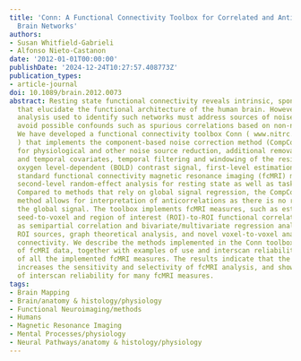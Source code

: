 ```yaml
---
title: 'Conn: A Functional Connectivity Toolbox for Correlated and Anticorrelated
  Brain Networks'
authors:
- Susan Whitfield-Gabrieli
- Alfonso Nieto-Castanon
date: '2012-01-01T00:00:00'
publishDate: '2024-12-24T10:27:57.408773Z'
publication_types:
- article-journal
doi: 10.1089/brain.2012.0073
abstract: Resting state functional connectivity reveals intrinsic, spontaneous networks
  that elucidate the functional architecture of the human brain. However, valid statistical
  analysis used to identify such networks must address sources of noise in order to
  avoid possible confounds such as spurious correlations based on non-neuronal sources.
  We have developed a functional connectivity toolbox Conn ( www.nitrc.org/projects/conn
  ) that implements the component-based noise correction method (CompCor) strategy
  for physiological and other noise source reduction, additional removal of movement,
  and temporal covariates, temporal filtering and windowing of the residual blood
  oxygen level-dependent (BOLD) contrast signal, first-level estimation of multiple
  standard functional connectivity magnetic resonance imaging (fcMRI) measures, and
  second-level random-effect analysis for resting state as well as task-related data.
  Compared to methods that rely on global signal regression, the CompCor noise reduction
  method allows for interpretation of anticorrelations as there is no regression of
  the global signal. The toolbox implements fcMRI measures, such as estimation of
  seed-to-voxel and region of interest (ROI)-to-ROI functional correlations, as well
  as semipartial correlation and bivariate/multivariate regression analysis for multiple
  ROI sources, graph theoretical analysis, and novel voxel-to-voxel analysis of functional
  connectivity. We describe the methods implemented in the Conn toolbox for the analysis
  of fcMRI data, together with examples of use and interscan reliability estimates
  of all the implemented fcMRI measures. The results indicate that the CompCor method
  increases the sensitivity and selectivity of fcMRI analysis, and show a high degree
  of interscan reliability for many fcMRI measures.
tags:
- Brain Mapping
- Brain/anatomy & histology/physiology
- Functional Neuroimaging/methods
- Humans
- Magnetic Resonance Imaging
- Mental Processes/physiology
- Neural Pathways/anatomy & histology/physiology
---
```

